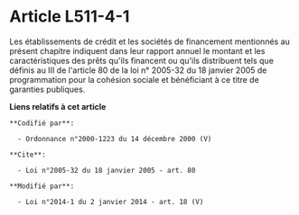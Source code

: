 # Article L511-4-1

Les établissements de crédit et les sociétés de financement mentionnés au présent chapitre indiquent dans leur rapport annuel
le montant et les caractéristiques des prêts qu'ils financent ou qu'ils distribuent tels que définis au III de l'article 80
de la loi n° 2005-32 du 18 janvier 2005 de programmation pour la cohésion sociale et bénéficiant à ce titre de garanties
publiques.

**Liens relatifs à cet article**

	**Codifié par**:

	  - Ordonnance n°2000-1223 du 14 décembre 2000 (V)

	**Cite**:

	  - Loi n°2005-32 du 18 janvier 2005 - art. 80

	**Modifié par**:

	  - Loi n°2014-1 du 2 janvier 2014 - art. 18 (V)
